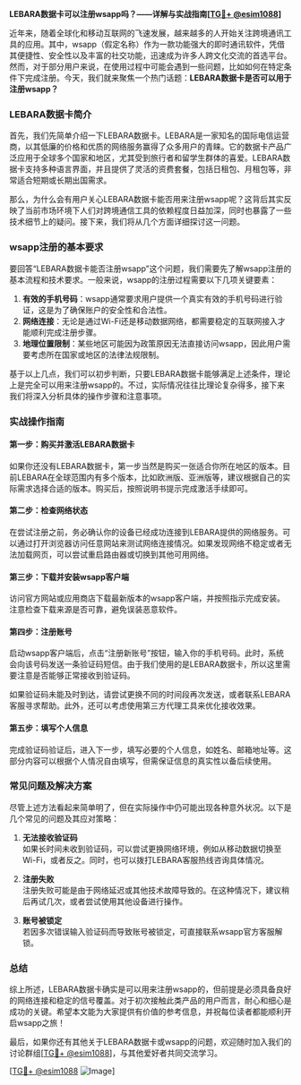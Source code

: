 **LEBARA数据卡可以注册wsapp吗？——详解与实战指南[[TG💪+ @esim1088](https://t.me/s/esim1088)]**

近年来，随着全球化和移动互联网的飞速发展，越来越多的人开始关注跨境通讯工具的应用。其中，wsapp（假定名称）作为一款功能强大的即时通讯软件，凭借其便捷性、安全性以及丰富的社交功能，迅速成为许多人跨文化交流的首选平台。然而，对于部分用户来说，在使用过程中可能会遇到一些问题，比如如何在特定条件下完成注册。今天，我们就来聚焦一个热门话题：**LEBARA数据卡是否可以用于注册wsapp？**

### LEBARA数据卡简介

首先，我们先简单介绍一下LEBARA数据卡。LEBARA是一家知名的国际电信运营商，以其低廉的价格和优质的网络服务赢得了众多用户的青睐。它的数据卡产品广泛应用于全球多个国家和地区，尤其受到旅行者和留学生群体的喜爱。LEBARA数据卡支持多种语言界面，并且提供了灵活的资费套餐，包括日租包、月租包等，非常适合短期或长期出国需求。

那么，为什么会有用户关心LEBARA数据卡能否用来注册wsapp呢？这背后其实反映了当前市场环境下人们对跨境通信工具的依赖程度日益加深，同时也暴露了一些技术细节上的疑问。接下来，我们将从几个方面详细探讨这一问题。

### wsapp注册的基本要求

要回答“LEBARA数据卡能否注册wsapp”这个问题，我们需要先了解wsapp注册的基本流程和技术要求。一般来说，wsapp的注册过程需要以下几项关键要素：

1. **有效的手机号码**：wsapp通常要求用户提供一个真实有效的手机号码进行验证，这是为了确保账户的安全性和合法性。
2. **网络连接**：无论是通过Wi-Fi还是移动数据网络，都需要稳定的互联网接入才能顺利完成注册步骤。
3. **地理位置限制**：某些地区可能因为政策原因无法直接访问wsapp，因此用户需要考虑所在国家或地区的法律法规限制。

基于以上几点，我们可以初步判断，只要LEBARA数据卡能够满足上述条件，理论上是完全可以用来注册wsapp的。不过，实际情况往往比理论复杂得多，接下来我们将深入分析具体的操作步骤和注意事项。

### 实战操作指南

#### 第一步：购买并激活LEBARA数据卡

如果你还没有LEBARA数据卡，第一步当然是购买一张适合你所在地区的版本。目前LEBARA在全球范围内有多个版本，比如欧洲版、亚洲版等，建议根据自己的实际需求选择合适的版本。购买后，按照说明书提示完成激活手续即可。

#### 第二步：检查网络状态

在尝试注册之前，务必确认你的设备已经成功连接到LEBARA提供的网络服务。可以通过打开浏览器访问任意网站来测试网络连接情况。如果发现网络不稳定或者无法加载网页，可以尝试重启路由器或切换到其他可用网络。

#### 第三步：下载并安装wsapp客户端

访问官方网站或应用商店下载最新版本的wsapp客户端，并按照指示完成安装。注意检查下载来源是否可靠，避免误装恶意软件。

#### 第四步：注册账号

启动wsapp客户端后，点击“注册新账号”按钮，输入你的手机号码。此时，系统会向该号码发送一条验证码短信。由于我们使用的是LEBARA数据卡，所以这里需要注意是否能够正常接收到验证码。

如果验证码未能及时到达，请尝试更换不同的时间段再次发送，或者联系LEBARA客服寻求帮助。此外，还可以考虑使用第三方代理工具来优化接收效果。

#### 第五步：填写个人信息

完成验证码验证后，进入下一步，填写必要的个人信息，如姓名、邮箱地址等。这部分内容可以根据个人情况自由填写，但需保证信息的真实性以备后续使用。

### 常见问题及解决方案

尽管上述方法看起来简单明了，但在实际操作中仍可能出现各种意外状况。以下是几个常见的问题及其应对策略：

1. **无法接收验证码**  
   如果长时间未收到验证码，可以尝试更换网络环境，例如从移动数据切换至Wi-Fi，或者反之。同时，也可以拨打LEBARA客服热线咨询具体情况。

2. **注册失败**  
   注册失败可能是由于网络延迟或其他技术故障导致的。在这种情况下，建议稍后再试几次，或者尝试使用其他设备进行操作。

3. **账号被锁定**  
   若因多次错误输入验证码而导致账号被锁定，可直接联系wsapp官方客服解锁。

### 总结

综上所述，LEBARA数据卡确实是可以用来注册wsapp的，但前提是必须具备良好的网络连接和稳定的信号覆盖。对于初次接触此类产品的用户而言，耐心和细心是成功的关键。希望本文能为大家提供有价值的参考信息，并祝每位读者都能顺利开启wsapp之旅！

最后，如果你还有其他关于LEBARA数据卡或wsapp的问题，欢迎随时加入我们的讨论群组[[TG💪+ @esim1088](https://t.me/s/esim1088)]，与其他爱好者共同交流学习。

[[TG💪+ @esim1088](https://t.me/s/esim1088) ![Image](https://i.postimg.cc/4NQfJmqS/Snipaste-2025-05-13-00-14-12.png)]